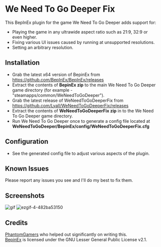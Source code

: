 # We Need To Go Deeper Fix

This BepInEx plugin for the game We Need To Go Deeper adds support for:
- Playing the game in any ultrawide aspect ratio such as 21:9, 32:9 or even higher.
- Fixing various UI issues caused by running at unsupported resolutions.
- Setting an arbitrary resolution.

## Installation
- Grab the latest x64 version of BepinEx from https://github.com/BepInEx/BepInEx/releases
- Extract the contents of **BepinEx zip** to the main We Need To Go Deeper game directory (for example - "steamapps/common/WeNeedToGoDeeper").
- Grab the latest release of WeNeedToGoDeeperFix from https://github.com/Lyall/WeNeedToGoDeeperFix/releases
- Extract the contents of **WeNeedToGoDeeperFix zip** in to the We Need To Go Deeper game directory.
- Run We Need To Go Deeper once to generate a config file located at **WeNeedToGoDeeper/BepinEx/config/WeNeedToGoDeeperFix.cfg**

## Configuration
- See the generated config file to adjust various aspects of the plugin.

## Known Issues
Please report any issues you see and I'll do my best to fix them.

## Screenshots

![gif](https://user-images.githubusercontent.com/695941/158790693-25aee713-3072-4734-9c12-c98664166872.gif)
![ezgif-4-482ba53150](https://user-images.githubusercontent.com/695941/159005118-25e06c61-a557-45f2-b6fb-614030eedf61.gif)

## Credits
[PhantomGamers](https://github.com/PhantomGamers) who helped out significantly on writing this.\
[BepinEx](https://github.com/BepInEx/BepInEx) is licensed under the GNU Lesser General Public License v2.1.

